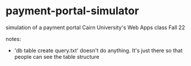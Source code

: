 # payment-portal-simulator
simulation of a payment portal Cairn University's Web Apps class Fall 22


notes:

- 'db table create query.txt' doesn't do anything. It's just there so that people can see the table structure
